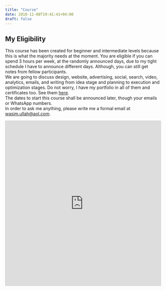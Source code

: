 ```yaml
---
title: "Course"
date: 2018-11-08T19:41:41+04:00
draft: false
---
```

<h2>My Eligibility</h2>

This course has been created for beginner and intermediate levels because this is what the majority needs at the moment. You are eligible if you can spend 3 hours per week, at the randomly announced days, due to my tight schedule I have to announce different days. Although, you can still get notes from fellow participants.<br>
We are going to discuss design, website, advertising, social, search, video, analytics, emails, and writing from idea stage and planning to execution and optimization stages. Do not worry, I have my portfolio in all of them and certificates too. See them <a href="https://wasim.co/work/">here</a>.<br>
The dates to start this course shall be announced later, though your emails or WhatsApp numbers.<br>
In order to ask me anything, please write me a formal email at wasim.ullah@aol.com.<br>

<iframe class="airtable-embed" src="https://airtable.com/embed/shrY6346NvISihPvR?backgroundColor=green" frameborder="0" onmousewheel="" width="100%" height="533" style="background: transparent; border: 1px solid #ccc;"></iframe>
